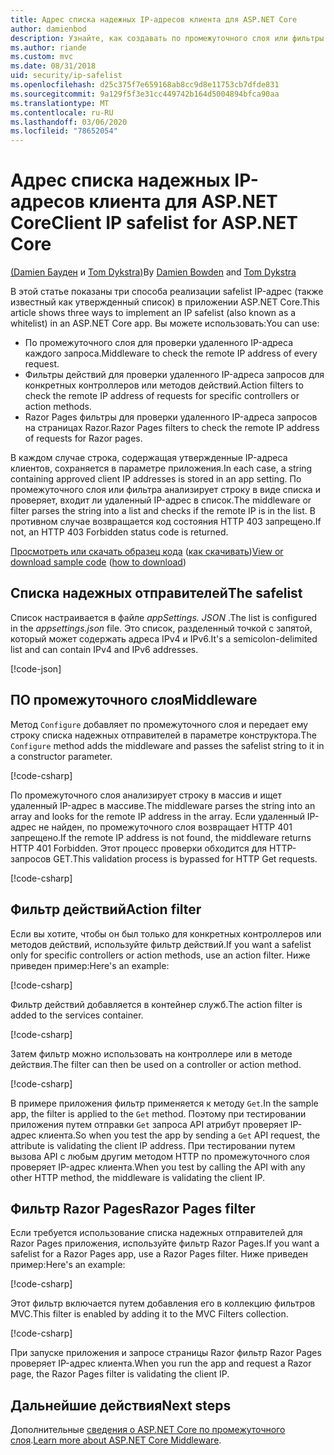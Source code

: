 ```yaml
---
title: Адрес списка надежных IP-адресов клиента для ASP.NET Core
author: damienbod
description: Узнайте, как создавать по промежуточного слоя или фильтры действий для проверки удаленных IP-адресов по списку утвержденных IP-адресов.
ms.author: riande
ms.custom: mvc
ms.date: 08/31/2018
uid: security/ip-safelist
ms.openlocfilehash: d25c375f7e659168ab8cc9d8e11753cb7dfde831
ms.sourcegitcommit: 9a129f5f3e31cc449742b164d5004894bfca90aa
ms.translationtype: MT
ms.contentlocale: ru-RU
ms.lasthandoff: 03/06/2020
ms.locfileid: "78652054"
---
```

# <a name="client-ip-safelist-for-aspnet-core"></a><span data-ttu-id="0b032-103">Адрес списка надежных IP-адресов клиента для ASP.NET Core</span><span class="sxs-lookup"><span data-stu-id="0b032-103">Client IP safelist for ASP.NET Core</span></span>

<span data-ttu-id="0b032-104">[(Damien Бауден](https://twitter.com/damien_bod) и [Tom Dykstra)](https://github.com/tdykstra)</span><span class="sxs-lookup"><span data-stu-id="0b032-104">By [Damien Bowden](https://twitter.com/damien_bod) and [Tom Dykstra](https://github.com/tdykstra)</span></span>
 
<span data-ttu-id="0b032-105">В этой статье показаны три способа реализации safelist IP-адрес (также известный как утвержденный список) в приложении ASP.NET Core.</span><span class="sxs-lookup"><span data-stu-id="0b032-105">This article shows three ways to implement an IP safelist (also known as a whitelist) in an ASP.NET Core app.</span></span> <span data-ttu-id="0b032-106">Вы можете использовать:</span><span class="sxs-lookup"><span data-stu-id="0b032-106">You can use:</span></span>

* <span data-ttu-id="0b032-107">По промежуточного слоя для проверки удаленного IP-адреса каждого запроса.</span><span class="sxs-lookup"><span data-stu-id="0b032-107">Middleware to check the remote IP address of every request.</span></span>
* <span data-ttu-id="0b032-108">Фильтры действий для проверки удаленного IP-адреса запросов для конкретных контроллеров или методов действий.</span><span class="sxs-lookup"><span data-stu-id="0b032-108">Action filters to check the remote IP address of requests for specific controllers or action methods.</span></span>
* <span data-ttu-id="0b032-109">Razor Pages фильтры для проверки удаленного IP-адреса запросов на страницах Razor.</span><span class="sxs-lookup"><span data-stu-id="0b032-109">Razor Pages filters to check the remote IP address of requests for Razor pages.</span></span>

<span data-ttu-id="0b032-110">В каждом случае строка, содержащая утвержденные IP-адреса клиентов, сохраняется в параметре приложения.</span><span class="sxs-lookup"><span data-stu-id="0b032-110">In each case, a string containing approved client IP addresses is stored in an app setting.</span></span> <span data-ttu-id="0b032-111">По промежуточного слоя или фильтра анализирует строку в виде списка и проверяет, входит ли удаленный IP-адрес в список.</span><span class="sxs-lookup"><span data-stu-id="0b032-111">The middleware or filter parses the string into a list and checks if the remote IP is in the list.</span></span> <span data-ttu-id="0b032-112">В противном случае возвращается код состояния HTTP 403 запрещено.</span><span class="sxs-lookup"><span data-stu-id="0b032-112">If not, an HTTP 403 Forbidden status code is returned.</span></span>

<span data-ttu-id="0b032-113">[Просмотреть или скачать образец кода](https://github.com/dotnet/AspNetCore.Docs/tree/master/aspnetcore/security/ip-safelist/samples/2.x/ClientIpAspNetCore) ([как скачивать](xref:index#how-to-download-a-sample))</span><span class="sxs-lookup"><span data-stu-id="0b032-113">[View or download sample code](https://github.com/dotnet/AspNetCore.Docs/tree/master/aspnetcore/security/ip-safelist/samples/2.x/ClientIpAspNetCore) ([how to download](xref:index#how-to-download-a-sample))</span></span>

## <a name="the-safelist"></a><span data-ttu-id="0b032-114">Списка надежных отправителей</span><span class="sxs-lookup"><span data-stu-id="0b032-114">The safelist</span></span>

<span data-ttu-id="0b032-115">Список настраивается в файле *appSettings. JSON* .</span><span class="sxs-lookup"><span data-stu-id="0b032-115">The list is configured in the *appsettings.json* file.</span></span> <span data-ttu-id="0b032-116">Это список, разделенный точкой с запятой, который может содержать адреса IPv4 и IPv6.</span><span class="sxs-lookup"><span data-stu-id="0b032-116">It's a semicolon-delimited list and can contain IPv4 and IPv6 addresses.</span></span>

[!code-json[](ip-safelist/samples/2.x/ClientIpAspNetCore/appsettings.json?highlight=2)]

## <a name="middleware"></a><span data-ttu-id="0b032-117">ПО промежуточного слоя</span><span class="sxs-lookup"><span data-stu-id="0b032-117">Middleware</span></span>

<span data-ttu-id="0b032-118">Метод `Configure` добавляет по промежуточного слоя и передает ему строку списка надежных отправителей в параметре конструктора.</span><span class="sxs-lookup"><span data-stu-id="0b032-118">The `Configure` method adds the middleware and passes the safelist string to it in a constructor parameter.</span></span>

[!code-csharp[](ip-safelist/samples/2.x/ClientIpAspNetCore/Startup.cs?name=snippet_Configure&highlight=10)]

<span data-ttu-id="0b032-119">По промежуточного слоя анализирует строку в массив и ищет удаленный IP-адрес в массиве.</span><span class="sxs-lookup"><span data-stu-id="0b032-119">The middleware parses the string into an array and looks for the remote IP address in the array.</span></span> <span data-ttu-id="0b032-120">Если удаленный IP-адрес не найден, по промежуточного слоя возвращает HTTP 401 запрещено.</span><span class="sxs-lookup"><span data-stu-id="0b032-120">If the remote IP address is not found, the middleware returns HTTP 401 Forbidden.</span></span> <span data-ttu-id="0b032-121">Этот процесс проверки обходится для HTTP-запросов GET.</span><span class="sxs-lookup"><span data-stu-id="0b032-121">This validation process is bypassed for HTTP Get requests.</span></span>

[!code-csharp[](ip-safelist/samples/2.x/ClientIpAspNetCore/AdminSafeListMiddleware.cs?name=snippet_ClassOnly)]

## <a name="action-filter"></a><span data-ttu-id="0b032-122">Фильтр действий</span><span class="sxs-lookup"><span data-stu-id="0b032-122">Action filter</span></span>

<span data-ttu-id="0b032-123">Если вы хотите, чтобы он был только для конкретных контроллеров или методов действий, используйте фильтр действий.</span><span class="sxs-lookup"><span data-stu-id="0b032-123">If you want a safelist only for specific controllers or action methods, use an action filter.</span></span> <span data-ttu-id="0b032-124">Ниже приведен пример:</span><span class="sxs-lookup"><span data-stu-id="0b032-124">Here's an example:</span></span> 

[!code-csharp[](ip-safelist/samples/2.x/ClientIpAspNetCore/Filters/ClientIpCheckFilter.cs)]

<span data-ttu-id="0b032-125">Фильтр действий добавляется в контейнер служб.</span><span class="sxs-lookup"><span data-stu-id="0b032-125">The action filter is added to the services container.</span></span>

[!code-csharp[](ip-safelist/samples/2.x/ClientIpAspNetCore/Startup.cs?name=snippet_ConfigureServices&highlight=3)]

<span data-ttu-id="0b032-126">Затем фильтр можно использовать на контроллере или в методе действия.</span><span class="sxs-lookup"><span data-stu-id="0b032-126">The filter can then be used on a controller or action method.</span></span>

[!code-csharp[](ip-safelist/samples/2.x/ClientIpAspNetCore/Controllers/ValuesController.cs?name=snippet_Filter&highlight=1)]

<span data-ttu-id="0b032-127">В примере приложения фильтр применяется к методу `Get`.</span><span class="sxs-lookup"><span data-stu-id="0b032-127">In the sample app, the filter is applied to the `Get` method.</span></span> <span data-ttu-id="0b032-128">Поэтому при тестировании приложения путем отправки `Get` запроса API атрибут проверяет IP-адрес клиента.</span><span class="sxs-lookup"><span data-stu-id="0b032-128">So when you test the app by sending a `Get` API request, the attribute is validating the client IP address.</span></span> <span data-ttu-id="0b032-129">При тестировании путем вызова API с любым другим методом HTTP по промежуточного слоя проверяет IP-адрес клиента.</span><span class="sxs-lookup"><span data-stu-id="0b032-129">When you test by calling the API with any other HTTP method, the middleware is validating the client IP.</span></span>

## <a name="razor-pages-filter"></a><span data-ttu-id="0b032-130">Фильтр Razor Pages</span><span class="sxs-lookup"><span data-stu-id="0b032-130">Razor Pages filter</span></span> 

<span data-ttu-id="0b032-131">Если требуется использование списка надежных отправителей для Razor Pages приложения, используйте фильтр Razor Pages.</span><span class="sxs-lookup"><span data-stu-id="0b032-131">If you want a safelist for a Razor Pages app, use a Razor Pages filter.</span></span> <span data-ttu-id="0b032-132">Ниже приведен пример:</span><span class="sxs-lookup"><span data-stu-id="0b032-132">Here's an example:</span></span> 

[!code-csharp[](ip-safelist/samples/2.x/ClientIpAspNetCore/Filters/ClientIpCheckPageFilter.cs)]

<span data-ttu-id="0b032-133">Этот фильтр включается путем добавления его в коллекцию фильтров MVC.</span><span class="sxs-lookup"><span data-stu-id="0b032-133">This filter is enabled by adding it to the MVC Filters collection.</span></span>

[!code-csharp[](ip-safelist/samples/2.x/ClientIpAspNetCore/Startup.cs?name=snippet_ConfigureServices&highlight=7-9)]

<span data-ttu-id="0b032-134">При запуске приложения и запросе страницы Razor фильтр Razor Pages проверяет IP-адрес клиента.</span><span class="sxs-lookup"><span data-stu-id="0b032-134">When you run the app and request a Razor page, the Razor Pages filter is validating the client IP.</span></span>

## <a name="next-steps"></a><span data-ttu-id="0b032-135">Дальнейшие действия</span><span class="sxs-lookup"><span data-stu-id="0b032-135">Next steps</span></span>

<span data-ttu-id="0b032-136">Дополнительные [сведения о ASP.NET Core по промежуточного слоя](xref:fundamentals/middleware/index).</span><span class="sxs-lookup"><span data-stu-id="0b032-136">[Learn more about ASP.NET Core Middleware](xref:fundamentals/middleware/index).</span></span>
